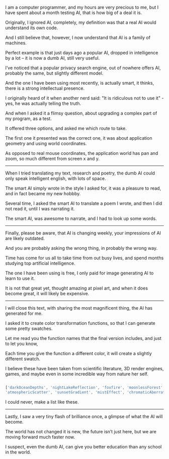 I am a computer programmer, and my hours are very precious to me,
but I have spent about a month testing AI, that is how big of a deal it is.

Originally, I ignored AI, completely,
my definition was that a real AI would understand its own code.

And I still believe that, however,
I now understand that AI is a family of machines.

Perfect example is that just days ago a popular AI,
dropped in intelligence by a lot – it is now a dumb AI, still very useful.

I’ve noticed that a popular privacy search engine,
out of nowhere offers AI, probably the same, but slightly different model.

And the one I have been using most recently, is actually smart,
it thinks, there is a strong intellectual presence.

I originally heard of it when another nerd said:
"It is ridiculous not to use it" - yes, he was actually telling the truth.

And when I asked it a flimsy question,
about upgrading a complex part of my program, as a test.

It offered three options,
and asked me which route to take.

The first one it presented was the correct one,
it was about application geometry and using world coordinates.

As opposed to real mouse coordinates,
the application world has pan and zoom, so much different from screen x and y.

---

When I tried translating my text, research and poetry,
the dumb AI could only speak intelligent english, with lots of space.

The smart AI simply wrote in the style I asked for,
it was a pleasure to read, and in fact became my new hobbby.

Several time, I asked the smart AI to translate a poem I wrote,
and then I did not read it, until I was narrating it.

The smart AI, was awesome to narrate,
and I had to look up some words.

---

Finally, please be aware, that AI is changing weekly,
your impressions of AI are likely outdated.

And you are probably asking the wrong thing,
in probably the wrong way.

Time has come for us all to take time from out busy lives,
and spend months studying top artificial intelligence.

The one I have been using is free,
I only paid for image generating AI to learn to use it.

It is not that great yet, thought amazing at pixel art,
and when it does become great, it will likely be expensive.

---

I will close this text, with sharing the most magnificent thing,
the AI has generated for me.

I asked it to create color transformation functions,
so that I can generate some pretty swatches.

Let me read you the function names that the final version includes,
and just to let you know,

Each time you give the function a different color,
it will create a slightly different swatch.

I believe these have been taken from scientific literature, 3D render engines,
games, and maybe even in some incredible way from nature her self.

```js

['darkOceanDepths', 'nightLakeReflection', 'foxfire', 'moonlessForest', 'deepCaveAmbient', 'terminatorVision', 'predatorThermal', 'nightVisionGoggles', 'cyberpunkNeon', 'ghostlySpectral', 'nebulaDust', 'plutoAtmosphere', 'blackHoleAccretion', 'voidCold', 'cosmicRadiation',
'atmosphericScatter', 'sunsetGradient', 'mistEffect', 'chromaticAberration', 'iridescence', 'oilSlick', 'soapBubble', 'prismDispersion', 'sunlightTransform', 'moonlightTransform', 'starlight', 'bioluminescence', 'butterflyWing', 'firefly', 'underwaterCaustics', 'deepSeaGlow', 'auroraTransform', 'lightning', 'canopyFilter', 'xenCrystal', 'gravityGun', 'combine', 'headcrabInfestation', 'lambdaCore', 'portalEnergy', 'radioactive']

```

I could never,
make a list like these.

---

Lastly, I saw a very tiny flash of brilliance once,
a glimpse of what the AI will become.

The world has not changed it is new,
the future isn’t just here, but we are moving forward much faster now.

I suspect, even the dumb AI,
can give you better education than any school in the world.
